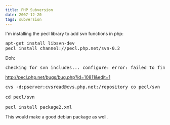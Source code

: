 ```yaml
---
title: PHP Subversion
date: 2007-12-20
tags: subversion
---
```

I'm installing the pecl library to add svn functions in php:

<pre class="sh_php">
apt-get install libsvn-dev
pecl install channel://pecl.php.net/svn-0.2
</pre>

Doh:

<pre class="php">
checking for svn includes... configure: error: failed to find apr.h
</pre>

http://pecl.php.net/bugs/bug.php?id=10811&edit=1

<pre>
cvs -d:pserver:cvsread@cvs.php.net:/repository co pecl/svn

cd pecl/svn

pecl install package2.xml
</pre>

This would make a good debian package as well.

